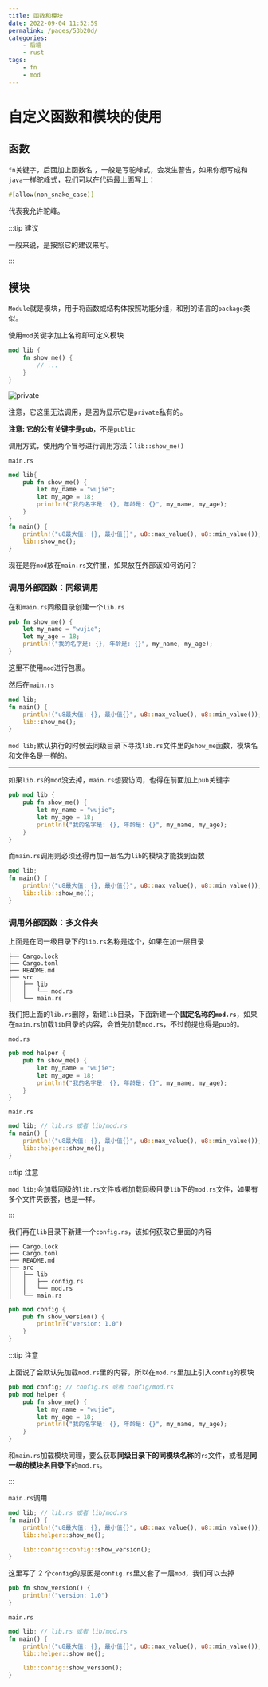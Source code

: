 ```yaml
---
title: 函数和模块
date: 2022-09-04 11:52:59
permalink: /pages/53b20d/
categories:
    - 后端
    - rust
tags:
    - fn
    - mod
---
```


# 自定义函数和模块的使用

## 函数

`fn`关键字，后面加上函数名 ，一般是写驼峰式，会发生警告，如果你想写成和`java`一样驼峰式，我们可以在代码最上面写上：

```rust
#[allow(non_snake_case)]
```

代表我允许驼峰。

:::tip 建议

一般来说，是按照它的建议来写。

:::

## 模块

`Module`就是模块，用于将函数或结构体按照功能分组，和别的语言的`package`类似。

使用`mod`关键字加上名称即可定义模块

```rust
mod lib {
    fn show_me() {
        // ...
    }
}
```

![private](https://virusoss.oss-cn-shanghai.aliyuncs.com/images/20220901230302.png)

注意，它这里无法调用，是因为显示它是`private`私有的。

**注意: 它的公有关键字是`pub`**，不是`public`

调用方式，使用两个冒号进行调用方法：`lib::show_me()`

`main.rs`

```rust
mod lib{
    pub fn show_me() {
        let my_name = "wujie";
        let my_age = 18;
        println!("我的名字是: {}, 年龄是: {}", my_name, my_age);
    }
}
fn main() {
    println!("u8最大值: {}, 最小值{}", u8::max_value(), u8::min_value());
    lib::show_me();
}

```

现在是将`mod`放在`main.rs`文件里，如果放在外部该如何访问？

### 调用外部函数：同级调用

在和`main.rs`同级目录创建一个`lib.rs`

```rust
pub fn show_me() {
	let my_name = "wujie";
	let my_age = 18;
	println!("我的名字是: {}, 年龄是: {}", my_name, my_age);
}

```

这里不使用`mod`进行包裹。

然后在`main.rs`

```rust
mod lib;
fn main() {
    println!("u8最大值: {}, 最小值{}", u8::max_value(), u8::min_value());
    lib::show_me();
}

```

`mod lib;`默认执行的时候去同级目录下寻找`lib.rs`文件里的`show_me`函数，模块名和文件名是一样的。

---

如果`lib.rs`的`mod`没去掉，`main.rs`想要访问，也得在前面加上`pub`关键字

```rust
pub mod lib {
	pub fn show_me() {
		let my_name = "wujie";
		let my_age = 18;
		println!("我的名字是: {}, 年龄是: {}", my_name, my_age);
	}
}

```

而`main.rs`调用则必须还得再加一层名为`lib`的模块才能找到函数

```rust
mod lib;
fn main() {
    println!("u8最大值: {}, 最小值{}", u8::max_value(), u8::min_value());
    lib::lib::show_me();
}

```

### 调用外部函数：多文件夹

上面是在同一级目录下的`lib.rs`名称是这个，如果在加一层目录

```
├── Cargo.lock
├── Cargo.toml
├── README.md
├── src
│   ├── lib
│   │   └── mod.rs
│   └── main.rs
```

我们把上面的`lib.rs`删除，新建`lib`目录，下面新建一个**固定名称的`mod.rs`**，如果在`main.rs`加载`lib`目录的内容，会首先加载`mod.rs`，不过前提也得是`pub`的。

`mod.rs`

```rust
pub mod helper {
	pub fn show_me() {
		let my_name = "wujie";
		let my_age = 18;
		println!("我的名字是: {}, 年龄是: {}", my_name, my_age);
	}
}

```

`main.rs`

```rust
mod lib; // lib.rs 或者 lib/mod.rs
fn main() {
    println!("u8最大值: {}, 最小值{}", u8::max_value(), u8::min_value());
    lib::helper::show_me();
}

```

:::tip 注意

`mod lib;`会加载同级的`lib.rs`文件或者加载同级目录`lib`下的`mod.rs`文件，如果有多个文件夹嵌套，也是一样。

:::

我们再在`lib`目录下新建一个`config.rs`，该如何获取它里面的内容

```
├── Cargo.lock
├── Cargo.toml
├── README.md
├── src
│   ├── lib
│   │   ├── config.rs
│   │   └── mod.rs
│   └── main.rs
```

```rust
pub mod config {
	pub fn show_version() {
		println!("version: 1.0")
	}
}

```

:::tip 注意

上面说了会默认先加载`mod.rs`里的内容，所以在`mod.rs`里加上引入`config`的模块

```rust
pub mod config; // config.rs 或者 config/mod.rs
pub mod helper {
	pub fn show_me() {
		let my_name = "wujie";
		let my_age = 18;
		println!("我的名字是: {}, 年龄是: {}", my_name, my_age);
	}
}

```

和`main.rs`加载模块同理，要么获取**同级目录下的同模块名称**的`rs`文件，或者是**同一级的模块名目录下**的`mod.rs`。

:::

`main.rs`调用

```rust
mod lib; // lib.rs 或者 lib/mod.rs
fn main() {
    println!("u8最大值: {}, 最小值{}", u8::max_value(), u8::min_value());
    lib::helper::show_me();

    lib::config::config::show_version();
}

```

这里写了 2 个`config`的原因是`config.rs`里又套了一层`mod`，我们可以去掉

```rust
pub fn show_version() {
    println!("version: 1.0")
}
```

`main.rs`

```rust
mod lib; // lib.rs 或者 lib/mod.rs
fn main() {
    println!("u8最大值: {}, 最小值{}", u8::max_value(), u8::min_value());
    lib::helper::show_me();

    lib::config::show_version();
}

```
